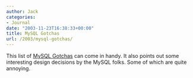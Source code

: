 ```yaml
---
author: Jack
categories:
- Journal
date: "2003-11-23T16:38:33+00:00"
title: MySQL Gotchas
url: /2003/mysql-gotchas/
---
```


This list of [MySQL Gotchas][1] can come in handy. It also points out some interesting design decisions by the MySQL folks. Some of which are quite annoying.

 [1]: http://sql-info.de/mysql/gotchas.html "MySQL Gotchas"